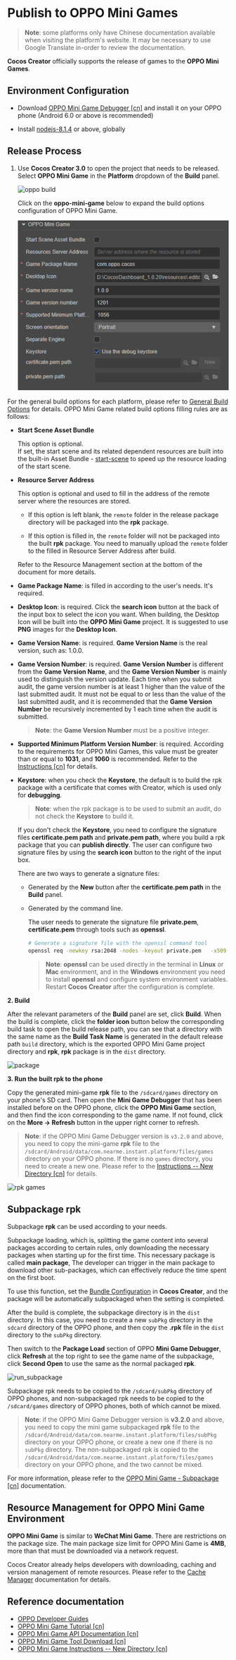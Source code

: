 # Publish to OPPO Mini Games

> **Note**: some platforms only have Chinese documentation available when visiting the platform's website. It may be necessary to use Google Translate in-order to review the documentation.

__Cocos Creator__ officially supports the release of games to the **OPPO Mini Games**.

## Environment Configuration

- Download [OPPO Mini Game Debugger [cn]](https://cdofs.oppomobile.com/cdo-activity/static/201810/26/quickgame/documentation/#/games/use?id=_2-%e5%ae%89%e8%a3%85-runtimeapk-%e5%8c%85%e5%88%b0-oppo-%e6%89%8b%e6%9c%ba%e4%b8%8a) and install it on your OPPO phone (Android 6.0 or above is recommended)

- Install [nodejs-8.1.4](https://nodejs.org/en/download/) or above, globally

## Release Process

1. Use **Cocos Creator 3.0** to open the project that needs to be released. Select **OPPO Mini Game** in the **Platform** dropdown of the **Build** panel.

    ![oppo build](./publish-oppo-mini-games/oppo-build.png)

    Click on the **oppo-mini-game** below to expand the build options configuration of OPPO Mini Game.

    ![build option](./publish-oppo-mini-games/build-option.png)

For the general build options for each platform, please refer to [General Build Options](build-options.md) for details. OPPO Mini Game related build options filling rules are as follows:

- **Start Scene Asset Bundle**

  This option is optional.<br>
  If set, the start scene and its related dependent resources are built into the built-in Asset Bundle - [start-scene](../../asset/bundle.md#the-built-in-asset-bundle) to speed up the resource loading of the start scene.

- **Resource Server Address**

  This option is optional and used to fill in the address of the remote server where the resources are stored.

  - If this option is left blank, the `remote` folder in the release package directory will be packaged into the **rpk** package.

  - If this option is filled in, the `remote` folder will not be packaged into the built **rpk** package. You need to manually upload the `remote` folder to the filled in Resource Server Address after build.

  Refer to the Resource Management section at the bottom of the document for more details.

- **Game Package Name**: is filled in according to the user's needs. It's required.

- **Desktop Icon**: is required. Click the **search icon** button at the back of the input box to select the icon you want. When building, the Desktop Icon will be built into the **OPPO Mini Game** project. It is suggested to use **PNG** images for the **Desktop Icon**.

- **Game Version Name**: is required. **Game Version Name** is the real version, such as: 1.0.0.

- **Game Version Number**: is required. **Game Version Number** is different from the **Game Version Name**, and the **Game Version Number** is mainly used to distinguish the version update. Each time when you submit audit, the game version number is at least 1 higher than the value of the last submitted audit. It must not be equal to or less than the value of the last submitted audit, and it is recommended that the **Game Version Number** be recursively incremented by 1 each time when the audit is submitted.

  > **Note**: the **Game Version Number** must be a positive integer.

- **Supported Minimum Platform Version Number**: is required. According to the requirements for OPPO Mini Games, this value must be greater than or equal to **1031**, and **1060** is recommended. Refer to the [Instructions [cn]](https://cdofs.oppomobile.com/cdo-activity/static/201810/26/quickgame/documentation/#/games/use) for details.

- **Keystore**: when you check the **Keystore**, the default is to build the rpk package with a certificate that comes with Creator, which is used only for **debugging**.

  > **Note**: when the rpk package is to be used to submit an audit, do not check the **Keystore** to build it.

  If you don't check the **Keystore**, you need to configure the signature files **certificate.pem path** and **private.pem path**, where you build a rpk package that you can **publish directly**. The user can configure two signature files by using the **search icon** button to the right of the input box.

  There are two ways to generate a signature files:

  - Generated by the **New** button after the **certificate.pem path** in the **Build** panel.

  - Generated by the command line.

      The user needs to generate the signature file **private.pem**, **certificate.pem** through tools such as **openssl**.

      ```bash
      # Generate a signature file with the openssl command tool
      openssl req -newkey rsa:2048 -nodes -keyout private.pem   -x509 -days 3650 -out certificate.pem
      ```

      > **Note**: **openssl** can be used directly in the terminal in **Linux** or **Mac** environment, and in the **Windows** environment you need to install **openssl** and configure system environment variables. Restart **Cocos Creator** after the configuration is complete.

**2. Build**

After the relevant parameters of the **Build** panel are set, click **Build**. When the build is complete, click the **folder icon** button below the corresponding build task to open the build release path, you can see that a directory with the same name as the **Build Task Name** is generated in the default release path `build` directory, which is the exported OPPO Mini Game project directory and **rpk**, **rpk** package is in the `dist` directory.

![package](./publish-oppo-mini-games/package.png)

**3. Run the built rpk to the phone**

Copy the generated mini-game **rpk** file to the `/sdcard/games` directory on your phone's SD card. Then open the **Mini Game Debugger** that has been installed before on the OPPO phone, click the **OPPO Mini Game** section, and then find the icon corresponding to the game name. If not found, click on the **More -> Refresh** button in the upper right corner to refresh.

  > **Note**: if the OPPO Mini Game Debugger version is `v3.2.0` and above, you need to copy the mini-game **rpk** file to the `/sdcard/Android/data/com.nearme.instant.platform/files/games` directory on your OPPO phone. If there is no `games` directory, you need to create a new one. Please refer to the [Instructions -- New Directory [cn]](https://cdofs.oppomobile.com/cdo-activity/static/201810/26/quickgame/documentation/#/games/use?id=_3-%e6%96%b0%e5%bb%ba%e7%9b%ae%e5%bd%95) for details.

![rpk games](./publish-oppo-mini-games/rpk_games.jpg)

## Subpackage rpk

Subpackage **rpk** can be used according to your needs.

Subpackage loading, which is, splitting the game content into several packages according to certain rules, only downloading the necessary packages when starting up for the first time. This necessary package is called **main package**, The developer can trigger in the main package to download other sub-packages, which can effectively reduce the time spent on the first boot.

To use this function, set the [Bundle Configuration](subpackage.md) in **Cocos Creator**, and the package will be automatically subpackaged when the setting is completed.

After the build is complete, the subpackage directory is in the `dist` directory. In this case, you need to create a new `subPkg` directory in the `sdcard` directory of the OPPO phone, and then copy the **.rpk** file in the `dist` directory to the `subPkg` directory.

Then switch to the **Package Load** section of OPPO **Mini Game Debugger**, click **Refresh** at the top right to see the game name of the subpackage, click **Second Open** to use the same as the normal packaged **rpk**.

![run_subpackage](./publish-oppo-mini-games/run_subpackage.jpg)

Subpackage rpk needs to be copied to the `/sdcard/subPkg` directory of OPPO phones, and non-subpackaged rpk needs to be copied to the `/sdcard/games` directory of OPPO phones, both of which cannot be mixed.

> **Note**: if the OPPO Mini Game Debugger version is **v3.2.0** and above, you need to copy the mini game subpackaged **rpk** file to the `/sdcard/Android/data/com.nearme.instant.platform/files/subPkg` directory on your OPPO phone, or create a new one if there is no `subPkg` directory. The non-subpackaged rpk is copied to the `/sdcard/Android/data/com.nearme.instant.platform/files/games` directory on your OPPO phone, and the two cannot be mixed.

For more information, please refer to the [OPPO Mini Game - Subpackage [cn]](https://activity-cdo.heytapimage.com/cdo-activity/static/201810/26/quickgame/documentation/#/subpackage/subpackage) documentation.

## Resource Management for OPPO Mini Game Environment

**OPPO Mini Game** is similar to **WeChat Mini Game**. There are restrictions on the package size. The main package size limit for OPPO Mini Game is **4MB**, more than that must be downloaded via a network request.

Cocos Creator already helps developers with downloading, caching and version management of remote resources. Please refer to the [Cache Manager](../../asset/cache-manager.md#resource-download-process) documentation for details.

## Reference documentation

- [OPPO Developer Guides](https://developers.oppomobile.com/wiki/doc/index#id=88)
- [OPPO Mini Game Tutorial [cn]](https://activity-cdo.heytapimage.com/cdo-activity/static/201810/26/quickgame/documentation/#/games/quickgame)
- [OPPO Mini Game API Documentation [cn]](https://activity-cdo.heytapimage.com/cdo-activity/static/201810/26/quickgame/documentation/#/feature/account)
- [OPPO Mini Game Tool Download [cn]](https://activity-cdo.heytapimage.com/cdo-activity/static/201810/26/quickgame/documentation/#/games/use)
- [OPPO Mini Game Instructions -- New Directory [cn]](https://activity-cdo.heytapimage.com/cdo-activity/static/201810/26/quickgame/documentation/#/games/use?id=_3-%e6%96%b0%e5%bb%ba%e7%9b%ae%e5%bd%95)
